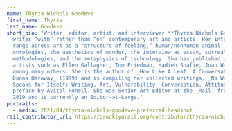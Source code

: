 ```yaml
---
name: Thyrza Nichols Goodeve
first_name: Thyrza
last_name: Goodeve
short_bio: "Writer, editor, artist, and interviewer **Thyrza Nichols Goodeve**
  writes “with” rather than “on” contemporary art and artists. Her interests
  range across art as a “structure of feeling,” human/nonhuman animal
  ontologies, the aesthetics of wonder, the interview as essay, surrealist
  methodologies, and the metaphysics of technology. She has published widely on
  artists such as Ellen Gallagher, Tom Friedman, Hadieh Shafie, Joan Waltemath,
  among many others. She is the author of _How Like A Leaf: A Conversation with
  Donna Haraway_ (1999) and is compiling her collected writings, _No Wound Ever
  Speaks for Itself: Writing, Art, Vulnerability, Conversation, Attitude_ with a
  preface by Avital Ronell. She was Senior Art Editor at the _Rail_ from 2017 to
  2019 and is currently an Editor-at-Large."
portraits:
  - media: 2021/04/thyrza-nichols-goodeve-preferred-headshot
rail_contributor_url: https://brooklynrail.org/contributor/thyrza-nichols-goodeve
---
```

